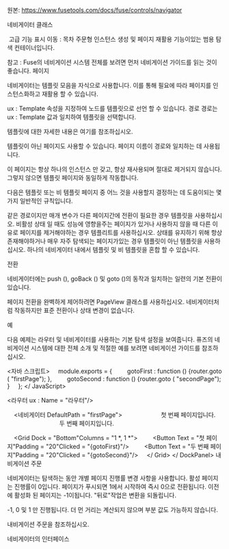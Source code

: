 원본: https://www.fusetools.com/docs/fuse/controls/navigator

네비게이터 클래스

 고급 기능 표시
이동 :
목차
주문형 인스턴스 생성 및 페이지 재활용 기능이있는 범용 탐색 컨테이너입니다.

참고 : Fuse의 네비게이션 시스템 전체를 보려면 먼저 네비게이션 가이드를 읽는 것이 좋습니다.
페이지

네비게이터는 템플릿 모음을 자식으로 사용합니다. 이를 통해 필요에 따라 페이지를 인스턴스화하고 재활용 할 수 있습니다.

ux : Template 속성을 지정하여 노드를 템플릿으로 선언 할 수 있습니다. 경로 경로는 ux : Template 값과 일치하여 템플릿을 선택합니다.

<Page ux : Template = "matchPath">
템플릿에 대한 자세한 내용은 여기를 참조하십시오.

템플릿이 아닌 페이지도 사용할 수 있습니다. 페이지 이름이 경로와 일치하는 데 사용됩니다.

<Page Name = "matchPath">
이 페이지는 항상 하나의 인스턴스 만 갖고, 항상 재사용되며 절대로 제거되지 않습니다. 그렇지 않으면 템플릿 페이지와 동일하게 작동합니다.

다음은 템플릿 또는 비 템플릿 페이지 중 어느 것을 사용할지 결정하는 데 도움이되는 몇 가지 일반적인 규칙입니다.

같은 경로이지만 매개 변수가 다른 페이지간에 전환이 필요한 경우 템플릿을 사용하십시오.
비활성 상태 일 때도 성능에 영향을주는 페이지가 있거나 사용하지 않을 때 다른 이유로 페이지를 제거해야하는 경우 템플리트를 사용하십시오.
상태를 유지하기 위해 항상 존재해야하거나 매우 자주 탐색되는 페이지가있는 경우 템플릿이 아닌 템플릿을 사용하십시오.
하나의 네비게이터 내에서 템플릿 및 비 템플릿을 혼합 할 수 있습니다.

전환

네비게이터에는 push (), goBack () 및 goto ()의 동작과 일치하는 일련의 기본 전환이 있습니다.

페이지 전환을 완벽하게 제어하려면 PageView 클래스를 사용하십시오. 네비게이터처럼 작동하지만 표준 전환이나 상태 변경이 없습니다.

예

다음 예제는 라우터 및 네비게이터를 사용하는 기본 탐색 설정을 보여줍니다. 퓨즈의 네비게이션 시스템에 대한 전체 소개 및 적절한 예를 보려면 네비게이션 가이드를 참조하십시오.

<자바 스크립트>
    module.exports = {
        gotoFirst : function () {router.goto ( "firstPage"); },
        gotoSecond : function () {router.goto ( "secondPage"); }
    };
</ JavaScript>

<라우터 ux : Name = "라우터"/>

<DockPanel>
    <네비게이터 DefaultPath = "firstPage">
        <Page ux : Template = "firstPage">
            <Text Alignment = "Center"> 첫 번째 페이지입니다. </ Text>
        </ Page>
        <Page ux : Template = "secondPage">
            <Text Alignment = "Center"> 두 번째 페이지입니다. </ Text>
        </ Page>
    </ Navigator>

    <Grid Dock = "Bottom"Columns = "1 *, 1 *">
        <Button Text = "첫 페이지"Padding = "20"Clicked = "{gotoFirst}"/>
        <Button Text = "두 번째 페이지"Padding = "20"Clicked = "{gotoSecond}"/>
    </ Grid>
</ DockPanel>
내비게이션 주문

네비게이터는 탐색하는 동안 개별 페이지 진행률 변경 사항을 사용합니다. 활성 페이지는 진행률이 0입니다. 페이지가 푸시되면 1에서 시작하여 즉시 0으로 전환됩니다. 이전에 활성화 된 페이지는 -1이됩니다. "뒤로"작업은 변환을 되돌립니다.

-1, 0 및 1 만 진행됩니다. 더 먼 거리는 계산되지 않으며 부분 값도 가능하지 않습니다.

내비게이션 주문을 참조하십시오.

네비게이터의 인터페이스